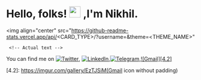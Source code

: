 # Hello, folks! <img src="https://raw.githubusercontent.com/MartinHeinz/MartinHeinz/master/wave.gif" width="30px"> ,I'm Nikhil.

<img align="center" src="https://github-readme-stats.vercel.app/api/<CARD_TYPE>/?username=<USERNAME>&theme=<THEME_NAME>" 
     
     <!-- Actual text -->

You can find me on [![Twitter][1.2]][1], [![LinkedIn][2.2]][2],[![Telegram][3.2]][3],[![Gmail][4.2]][4]

<!-- Icons -->

[1.2]: http://i.imgur.com/wWzX9uB.png (twitter icon without padding)
[2.2]: https://raw.githubusercontent.com/MartinHeinz/MartinHeinz/master/linkedin-3-16.png (LinkedIn icon without padding)
[3.2]: https://imgur.com/gallery/WMBzbWh (telegram icon without padding)
[4.2]: https://imgur.com/gallery/EzTJSiM(Gmail icon without padding)
<!-- Links to your social media accounts -->

[1]: https://twitter.com/Nikhil_M2000
[2]: https://www.linkedin.com/in/nikhil-m-07ba321ba
[3]: https://t.me/Nikhil_M2000
[4]: nikhilcs2000m@gmail.com
